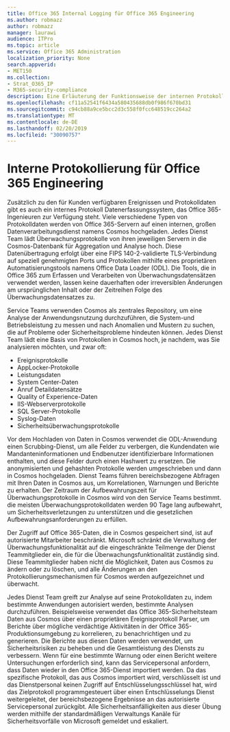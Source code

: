 ```yaml
---
title: Office 365 Internal Logging für Office 365 Engineering
ms.author: robmazz
author: robmazz
manager: laurawi
audience: ITPro
ms.topic: article
ms.service: Office 365 Administration
localization_priority: None
search.appverid:
- MET150
ms.collection:
- Strat_O365_IP
- M365-security-compliance
description: Eine Erläuterung der Funktionsweise der internen Protokollierung für Office 365-Entwicklungsteams.
ms.openlocfilehash: cf11a52541f6434a580435688db0f986f670bd31
ms.sourcegitcommit: c94cb88a9ce5bcc2d3c558f0fcc648519cc264a2
ms.translationtype: MT
ms.contentlocale: de-DE
ms.lasthandoff: 02/20/2019
ms.locfileid: "30090757"
---
```

# <a name="internal-logging-for-office-365-engineering"></a>Interne Protokollierung für Office 365 Engineering
Zusätzlich zu den für Kunden verfügbaren Ereignissen und Protokolldaten gibt es auch ein internes Protokoll Datenerfassungssystem, das Office 365-Ingenieuren zur Verfügung steht. Viele verschiedene Typen von Protokolldaten werden von Office 365-Servern auf einen internen, großen Datenverarbeitungsdienst namens Cosmos hochgeladen. Jedes Dienst Team lädt Überwachungsprotokolle von ihren jeweiligen Servern in die Cosmos-Datenbank für Aggregation und Analyse hoch. Diese Datenübertragung erfolgt über eine FIPS 140-2-validierte TLS-Verbindung auf speziell genehmigten Ports und Protokollen mithilfe eines proprietären Automatisierungstools namens Office Data Loader (ODL). Die Tools, die in Office 365 zum Erfassen und Verarbeiten von Überwachungsdatensätzen verwendet werden, lassen keine dauerhaften oder irreversiblen Änderungen am ursprünglichen Inhalt oder der Zeitreihen Folge des Überwachungsdatensatzes zu.

Service Teams verwenden Cosmos als zentrales Repository, um eine Analyse der Anwendungsnutzung durchzuführen, die System-und Betriebsleistung zu messen und nach Anomalien und Mustern zu suchen, die auf Probleme oder Sicherheitsprobleme hindeuten können. Jedes Dienst Team lädt eine Basis von Protokollen in Cosmos hoch, je nachdem, was Sie analysieren möchten, und zwar oft:
- Ereignisprotokolle
- AppLocker-Protokolle
- Leistungsdaten
- System Center-Daten
- Anruf Detaildatensätze
- Quality of Experience-Daten
- IIS-Webserverprotokolle
- SQL Server-Protokolle
- Syslog-Daten
- Sicherheitsüberwachungsprotokolle

Vor dem Hochladen von Daten in Cosmos verwendet die ODL-Anwendung einen Scrubbing-Dienst, um alle Felder zu verbergen, die Kundendaten wie Mandanteninformationen und Endbenutzer identifizierbare Informationen enthalten, und diese Felder durch einen Hashwert zu ersetzen. Die anonymisierten und gehashten Protokolle werden umgeschrieben und dann in Cosmos hochgeladen. Dienst Teams führen bereichsbezogene Abfragen mit Ihren Daten in Cosmos aus, um Korrelationen, Warnungen und Berichte zu erhalten. Der Zeitraum der Aufbewahrungszeit für Überwachungsprotokolle in Cosmos wird von den Service Teams bestimmt. die meisten Überwachungsprotokolldaten werden 90 Tage lang aufbewahrt, um Sicherheitsverletzungen zu unterstützen und die gesetzlichen Aufbewahrungsanforderungen zu erfüllen.

Der Zugriff auf Office 365-Daten, die in Cosmos gespeichert sind, ist auf autorisierte Mitarbeiter beschränkt. Microsoft schränkt die Verwaltung der Überwachungsfunktionalität auf die eingeschränkte Teilmenge der Dienst Teammitglieder ein, die für die Überwachungsfunktionalität zuständig sind. Diese Teammitglieder haben nicht die Möglichkeit, Daten aus Cosmos zu ändern oder zu löschen, und alle Änderungen an den Protokollierungsmechanismen für Cosmos werden aufgezeichnet und überwacht.

Jedes Dienst Team greift zur Analyse auf seine Protokolldaten zu, indem bestimmte Anwendungen autorisiert werden, bestimmte Analysen durchzuführen. Beispielsweise verwendet das Office 365-Sicherheitsteam Daten aus Cosmos über einen proprietären Ereignisprotokoll Parser, um Berichte über mögliche verdächtige Aktivitäten in der Office 365-Produktionsumgebung zu korrelieren, zu benachrichtigen und zu generieren. Die Berichte aus diesen Daten werden verwendet, um Sicherheitsrisiken zu beheben und die Gesamtleistung des Diensts zu verbessern. Wenn für eine bestimmte Warnung oder einen Bericht weitere Untersuchungen erforderlich sind, kann das Servicepersonal anfordern, dass Daten wieder in den Office 365-Dienst importiert werden. Da das spezifische Protokoll, das aus Cosmos importiert wird, verschlüsselt ist und das Dienstpersonal keinen Zugriff auf Entschlüsselungsschlüssel hat, wird das Zielprotokoll programmgesteuert über einen Entschlüsselungs Dienst weitergeleitet, der bereichsbezogene Ergebnisse an das autorisierte Servicepersonal zurückgibt. Alle Sicherheitsanfälligkeiten aus dieser Übung werden mithilfe der standardmäßigen Verwaltungs Kanäle für Sicherheitsvorfälle von Microsoft gemeldet und eskaliert.
